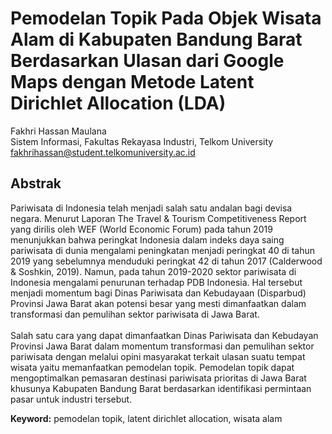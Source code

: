 # Pemodelan Topik Pada Objek Wisata Alam di Kabupaten Bandung Barat Berdasarkan Ulasan dari Google Maps dengan Metode Latent Dirichlet Allocation (LDA)

Fakhri Hassan Maulana <br />
Sistem Informasi, Fakultas Rekayasa Industri, Telkom University <br />
fakhrihassan@student.telkomuniversity.ac.id <br />

## Abstrak
Pariwisata di Indonesia telah menjadi salah satu andalan bagi devisa negara. Menurut Laporan The Travel & Tourism Competitiveness Report yang dirilis oleh WEF (World Economic Forum) pada tahun 2019 menunjukkan bahwa peringkat Indonesia dalam indeks daya saing pariwisata di dunia mengalami peningkatan menjadi peringkat 40 di tahun 2019 yang sebelumnya menduduki peringkat 42 di tahun 2017 (Calderwood & Soshkin, 2019). Namun, pada tahun 2019-2020 sektor pariwisata di Indonesia mengalami penurunan terhadap PDB Indonesia. Hal tersebut menjadi momentum bagi Dinas Pariwisata dan Kebudayaan (Disparbud) Provinsi Jawa Barat akan potensi besar yang mesti dimanfaatkan dalam transformasi dan pemulihan sektor pariwisata di Jawa Barat. <br /><br />
Salah satu cara yang dapat dimanfaatkan Dinas Pariwisata dan Kebudayan Provinsi Jawa Barat dalam momentum transformasi dan pemulihan sektor pariwisata dengan melalui opini masyarakat terkait ulasan suatu tempat wisata yaitu memanfaatkan pemodelan topik. Pemodelan topik dapat mengoptimalkan pemasaran destinasi pariwisata prioritas di Jawa Barat khusunya Kabupaten Bandung Barat berdasarkan identifikasi permintaan pasar untuk industri tersebut. <br />

**Keyword:** pemodelan topik, latent dirichlet allocation, wisata alam
